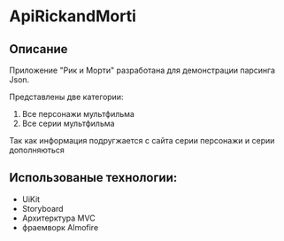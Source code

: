 # ApiRickandMorti
## Описание
Приложение "Рик и Морти" разработана для демонстрации парсинга Json.

Представлены две категории:
 1. Все персонажи мультфильма 
 2. Все серии мультфильма 
 
Так как информация подругжается с сайта серии персонажи и серии дополняються 

## Использованые технологии:
  - UiKit
  - Storyboard
  - Архитерктура MVC
  - фраемворк Almofire 
